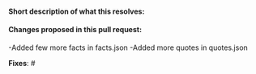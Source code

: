 #### Short description of what this resolves:

#### Changes proposed in this pull request:

-Added few more facts in facts.json
-Added more quotes in quotes.json


**Fixes**: #